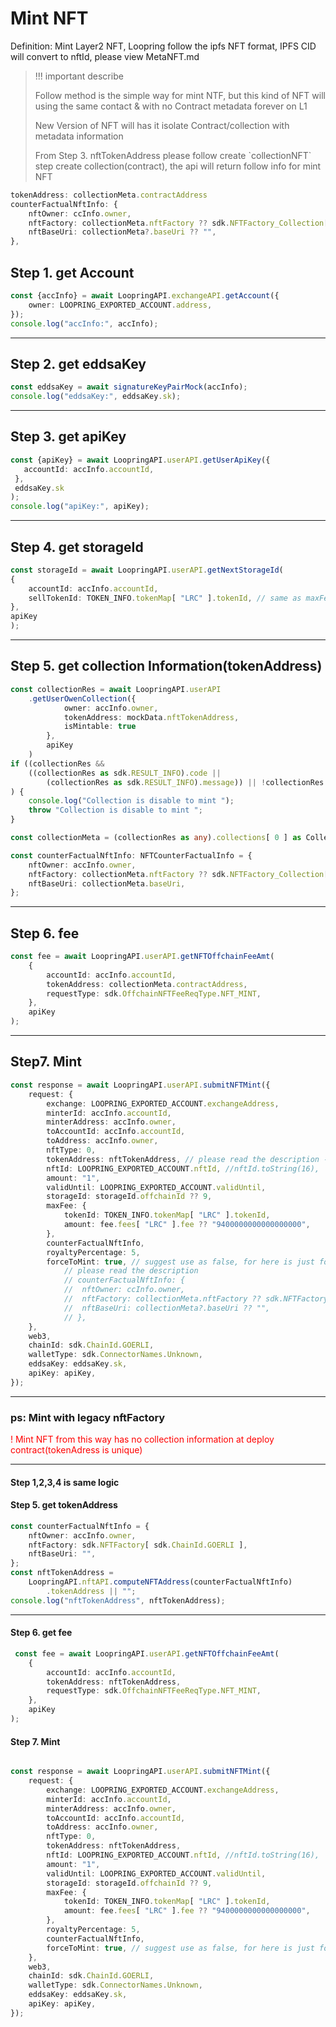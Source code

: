 # Mint NFT

Definition: Mint Layer2 NFT, Loopring follow the ipfs NFT format, IPFS CID will convert to nftId, please view MetaNFT.md
 
>    <p style={color:"red"}>!!! important  describe<p>
>    <p>Follow method is the simple way for mint NTF, but this kind of NFT will using the same contact & with   no Contract metadata forever on L1</p> 
>    <p>New Version of NFT will has it isolate Contract/collection with metadata information</p> 
>    <P>From Step 3. nftTokenAddress please follow create `collectionNFT` step create collection(contract), the api will return follow info for mint NFT</p>
>    
```ts
tokenAddress: collectionMeta.contractAddress
counterFactualNftInfo: {
	nftOwner: ccInfo.owner,
	nftFactory: collectionMeta.nftFactory ?? sdk.NFTFactory_Collection[chainId],
	nftBaseUri: collectionMeta?.baseUri ?? "",
},
```

## Step 1. get Account

```ts
const {accInfo} = await LoopringAPI.exchangeAPI.getAccount({
	owner: LOOPRING_EXPORTED_ACCOUNT.address,
});
console.log("accInfo:", accInfo);
``` 

***

## Step 2. get eddsaKey

```ts
const eddsaKey = await signatureKeyPairMock(accInfo);
console.log("eddsaKey:", eddsaKey.sk);
```

***

## Step 3. get apiKey

```ts
const {apiKey} = await LoopringAPI.userAPI.getUserApiKey({
   accountId: accInfo.accountId,
 },
 eddsaKey.sk
);
console.log("apiKey:", apiKey);

```

***

## Step 4. get storageId

```ts
const storageId = await LoopringAPI.userAPI.getNextStorageId(
{
	accountId: accInfo.accountId,
	sellTokenId: TOKEN_INFO.tokenMap[ "LRC" ].tokenId, // same as maxFee tokenId
},
apiKey
);
```

***

## Step 5. get collection Information(tokenAddress)

```ts
const collectionRes = await LoopringAPI.userAPI
	.getUserOwenCollection({
			owner: accInfo.owner,
			tokenAddress: mockData.nftTokenAddress,
			isMintable: true
		},
		apiKey
	)
if ((collectionRes &&
	((collectionRes as sdk.RESULT_INFO).code ||
		(collectionRes as sdk.RESULT_INFO).message)) || !collectionRes.collections.length
) {
	console.log("Collection is disable to mint ");
	throw "Collection is disable to mint ";
}

const collectionMeta = (collectionRes as any).collections[ 0 ] as CollectionMeta;

const counterFactualNftInfo: NFTCounterFactualInfo = {
	nftOwner: accInfo.owner,
	nftFactory: collectionMeta.nftFactory ?? sdk.NFTFactory_Collection[ sdk.ChainId.GOERLI ],
	nftBaseUri: collectionMeta.baseUri,
};

```

***

## Step 6. fee

```ts
const fee = await LoopringAPI.userAPI.getNFTOffchainFeeAmt(
	{
		accountId: accInfo.accountId,
		tokenAddress: collectionMeta.contractAddress,
		requestType: sdk.OffchainNFTFeeReqType.NFT_MINT,
	},
	apiKey
);
```

***

## Step7. Mint

```ts
const response = await LoopringAPI.userAPI.submitNFTMint({
	request: {
		exchange: LOOPRING_EXPORTED_ACCOUNT.exchangeAddress,
		minterId: accInfo.accountId,
		minterAddress: accInfo.owner,
		toAccountId: accInfo.accountId,
		toAddress: accInfo.owner,
		nftType: 0,
		tokenAddress: nftTokenAddress, // please read the description -> tokenAddress: collectionMeta.contractAddress,
		nftId: LOOPRING_EXPORTED_ACCOUNT.nftId, //nftId.toString(16),
		amount: "1",
		validUntil: LOOPRING_EXPORTED_ACCOUNT.validUntil,
		storageId: storageId.offchainId ?? 9,
		maxFee: {
			tokenId: TOKEN_INFO.tokenMap[ "LRC" ].tokenId,
			amount: fee.fees[ "LRC" ].fee ?? "9400000000000000000",
		},
		counterFactualNftInfo,
		royaltyPercentage: 5,
		forceToMint: true, // suggest use as false, for here is just for run test
	        // please read the description
	        // counterFactualNftInfo: {
	        //  nftOwner: ccInfo.owner,
	        //  nftFactory: collectionMeta.nftFactory ?? sdk.NFTFactory_Collection[chainId],
	        //  nftBaseUri: collectionMeta?.baseUri ?? "",
	        // },
	},
	web3,
	chainId: sdk.ChainId.GOERLI,
	walletType: sdk.ConnectorNames.Unknown,
	eddsaKey: eddsaKey.sk,
	apiKey: apiKey,
});
```

____

### ps: Mint with legacy nftFactory

<font color='red'>! Mint NFT from this way has no collection information at deploy contract(tokenAdress is
unique)</font>
***

#### Step 1,2,3,4 is same logic

#### Step 5. get tokenAddress

```ts
const counterFactualNftInfo = {
	nftOwner: accInfo.owner,
	nftFactory: sdk.NFTFactory[ sdk.ChainId.GOERLI ],
	nftBaseUri: "",
};
const nftTokenAddress =
	LoopringAPI.nftAPI.computeNFTAddress(counterFactualNftInfo)
		.tokenAddress || "";
console.log("nftTokenAddress", nftTokenAddress);
```

***

#### Step 6. get fee

```ts
 const fee = await LoopringAPI.userAPI.getNFTOffchainFeeAmt(
	{
		accountId: accInfo.accountId,
		tokenAddress: nftTokenAddress,
		requestType: sdk.OffchainNFTFeeReqType.NFT_MINT,
	},
	apiKey
);
```

#### Step 7. Mint

```ts

const response = await LoopringAPI.userAPI.submitNFTMint({
	request: {
		exchange: LOOPRING_EXPORTED_ACCOUNT.exchangeAddress,
		minterId: accInfo.accountId,
		minterAddress: accInfo.owner,
		toAccountId: accInfo.accountId,
		toAddress: accInfo.owner,
		nftType: 0,
		tokenAddress: nftTokenAddress,
		nftId: LOOPRING_EXPORTED_ACCOUNT.nftId, //nftId.toString(16),
		amount: "1",
		validUntil: LOOPRING_EXPORTED_ACCOUNT.validUntil,
		storageId: storageId.offchainId ?? 9,
		maxFee: {
			tokenId: TOKEN_INFO.tokenMap[ "LRC" ].tokenId,
			amount: fee.fees[ "LRC" ].fee ?? "9400000000000000000",
		},
		royaltyPercentage: 5,
		counterFactualNftInfo,
		forceToMint: true, // suggest use as false, for here is just for run test
	},
	web3,
	chainId: sdk.ChainId.GOERLI,
	walletType: sdk.ConnectorNames.Unknown,
	eddsaKey: eddsaKey.sk,
	apiKey: apiKey,
});
```
